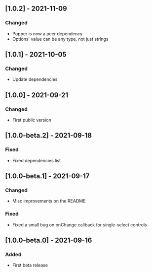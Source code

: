 ## [1.0.2] - 2021-11-09

### Changed

- Popper is now a peer dependency
- Options' value can be any type, not just strings

## [1.0.1] - 2021-10-05

### Changed

- Update dependencies

## [1.0.0] - 2021-09-21

### Changed

- First public version

## [1.0.0-beta.2] - 2021-09-18

### Fixed

- Fixed dependencies list

## [1.0.0-beta.1] - 2021-09-17

### Changed

- Misc improvements on the README

### Fixed

- Fixed a small bug on onChange callback for single-select controls

## [1.0.0-beta.0] - 2021-09-16

### Added

- First beta release
